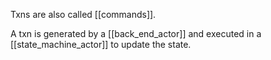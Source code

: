 Txns are also called [[commands]]. 

A txn is generated by a [[back_end_actor]] and executed in a [[state_machine_actor]] to update the state.
